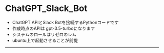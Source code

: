 # ChatGPT_Slack_Bot
- ChatGPT APIとSlack Botを接続するPythonコードです
- 作成時点のAPIは gpt-3.5-turboになります
- システムのロールはリゼロのレム
- ubuntu上で起動させることが前提
----------------


